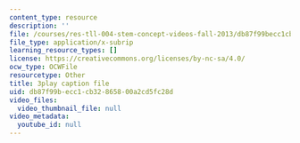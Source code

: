```yaml
---
content_type: resource
description: ''
file: /courses/res-tll-004-stem-concept-videos-fall-2013/db87f99becc1cb32865800a2cd5fc28d_mDvty90jENM.srt
file_type: application/x-subrip
learning_resource_types: []
license: https://creativecommons.org/licenses/by-nc-sa/4.0/
ocw_type: OCWFile
resourcetype: Other
title: 3play caption file
uid: db87f99b-ecc1-cb32-8658-00a2cd5fc28d
video_files:
  video_thumbnail_file: null
video_metadata:
  youtube_id: null
---
```

